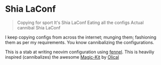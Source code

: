 # Shia LaConf
> Copying for sport
> It's Shia LaConf
> Eating all the configs
> Actual cannibal Shia LaConf

I keep copying configs from across the internet; munging them; fashioning them as per my requirements.
You know cannibalizing the configurations.

This is a stab at writing neovim configuration using [fennel](https://fennel-lang.org/). This is heaviliy inspired (cannibalizes) the awesome [Magic-Kit](https://github.com/Olical/magic-kit) by [Olical](https://github.com/Olical/)
